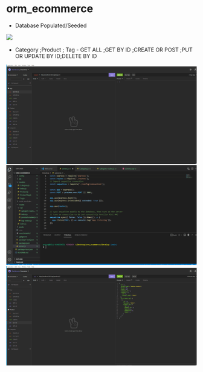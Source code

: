 # orm_ecommerce
* Database Populated/Seeded
<img src="./DB_Populated.gif">

* Category ;Product ; Tag - GET ALL ;GET BY ID ;CREATE OR POST ;PUT OR UPDATE BY ID;DELETE BY ID 
<img src="./Tag.gif">
<img src="./Category.gif">
<img src="./Product.gif">
